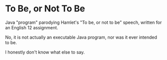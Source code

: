 # To Be, or Not To Be

Java "program" parodying Hamlet's "To be, or not to be" speech, written for an English 12 assignment.

No, it is not actually an executable Java program, nor was it ever intended to be.

I honestly don't know what else to say.
